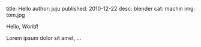title: Hello
author: juju
published: 2010-12-22
desc: blender
cat: machin
img: tom.jpg




Hello, *World*!

Lorem ipsum dolor sit amet, …

